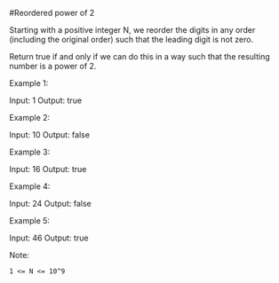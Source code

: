 #Reordered power of 2

Starting with a positive integer N, we reorder the digits in any order (including the original order) such that the leading digit is not zero.

Return true if and only if we can do this in a way such that the resulting number is a power of 2.

Example 1:

Input: 1
Output: true

Example 2:

Input: 10
Output: false

Example 3:

Input: 16
Output: true

Example 4:

Input: 24
Output: false

Example 5:

Input: 46
Output: true

Note:

    1 <= N <= 10^9
